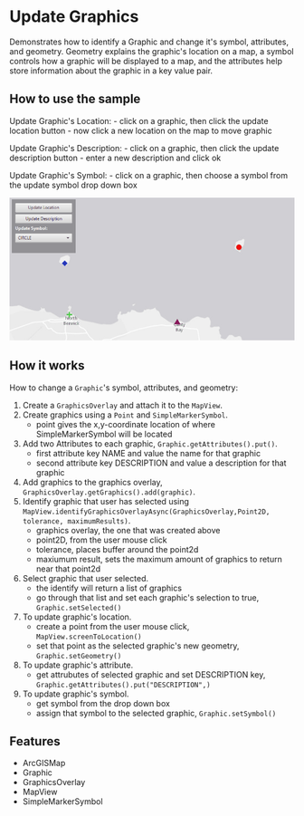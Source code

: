 <h1>Update Graphics</h1>

<p>Demonstrates how to identify a Graphic and change it's symbol, attributes, and geometry. Geometry explains the  graphic's location on a map, a symbol controls how a graphic will be displayed to a map, and the attributes help store information about the graphic in a key value pair.</p>

<h2>How to use the sample</h2>

<p>Update Graphic's Location:
  - click on a graphic, then click the update location button
  - now click a new location on the map to move graphic</p>

<p>Update Graphic's Description:
  - click on a graphic, then click the update description button
  - enter a new description and click ok</p>

<p>Update Graphic's Symbol:
  - click on a graphic, then choose a symbol from the update symbol drop down box</p>

<p><img src="UpdateGraphics.gif"/></p>

<h2>How it works</h2>

<p>How to change a <code>Graphic</code>'s symbol, attributes, and geometry:</p>

<ol>
  <li>Create a <code>GraphicsOverlay</code> and attach it to the <code>MapView</code>.</li>
  <li>Create graphics using a <code>Point</code> and <code>SimpleMarkerSymbol</code>.
    <ul><li>point gives the x,y-coordinate location of where SimpleMarkerSymbol will be located</li></ul></li>
  <li>Add two Attributes to each graphic, <code>Graphic.getAttributes().put()</code>.
    <ul><li>first attribute key NAME and value the name for that graphic</li>
      <li>second attribute key DESCRIPTION and value a description for that graphic</li></ul></li>
  <li>Add graphics to the graphics overlay, <code>GraphicsOverlay.getGraphics().add(graphic)</code>.</li>
  <li>Identify graphic that user has selected using <code>MapView.identifyGraphicsOverlayAsync(GraphicsOverlay,Point2D, tolerance, maximumResults)</code>.
    <ul><li>graphics overlay, the one that was created above</li>
      <li>point2D, from the user mouse click</li>
      <li>tolerance, places buffer around the point2d</li>
      <li>maxiumum result, sets the maximum amount of graphics to return near that point2d</li></ul></li>
  <li>Select graphic that user selected.
    <ul><li>the identify will return a list of graphics</li>
      <li>go through that list and set each graphic's selection to true, <code>Graphic.setSelected()</code></li></ul></li>
  <li>To update graphic's location.
    <ul><li>create a point from the user mouse click, <code>MapView.screenToLocation()</code></li>
      <li>set that point as the selected graphic's new geometry, <code>Graphic.setGeometry()</code></li></ul></li>
  <li>To update graphic's attribute.
    <ul><li>get attrubutes of selected graphic and set DESCRIPTION key, <code>Graphic.getAttributes().put("DESCRIPTION",)</code></li></ul></li>
  <li>To update graphic's symbol.
    <ul><li>get symbol from the drop down box</li>
      <li>assign that symbol to the selected graphic, <code>Graphic.setSymbol()</code></li></ul></li>
</ol>

<h2>Features</h2>

<ul>
  <li>ArcGISMap</li>
  <li>Graphic</li>
  <li>GraphicsOverlay</li>
  <li>MapView</li>
  <li>SimpleMarkerSymbol</li>
</ul>


